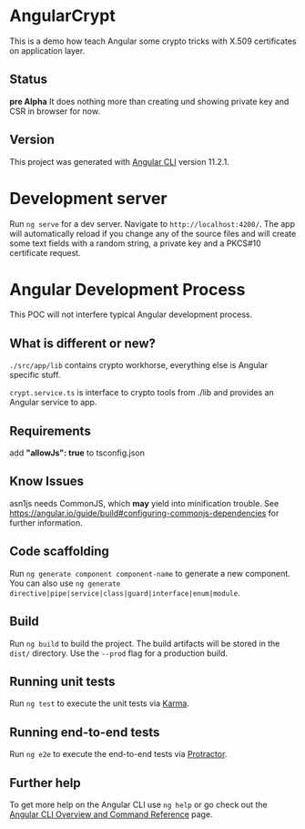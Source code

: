 # AngularCrypt

This is a demo how teach Angular some crypto tricks with X.509 certificates on application layer.

## Status

**pre Alpha** It does nothing more than creating und showing private key and CSR in browser for now.

## Version

This project was generated with [Angular CLI](https://github.com/angular/angular-cli) version 11.2.1.

# Development server

Run `ng serve` for a dev server. Navigate to `http://localhost:4200/`. The app will automatically reload if you change any of the source files and will create some text fields with a random string, a private key and a PKCS#10 certificate request.

# Angular Development Process

This POC will not interfere typical Angular development process.

## What is different or new?

`./src/app/lib` contains crypto workhorse, everything else is Angular specific stuff.

`crypt.service.ts` is interface to crypto tools from ./lib and provides an Angular service to app.

## Requirements

add **"allowJs": true** to tsconfig.json 

## Know Issues

asn1js needs CommonJS, which **may** yield into minification trouble. See https://angular.io/guide/build#configuring-commonjs-dependencies for further information.

## Code scaffolding

Run `ng generate component component-name` to generate a new component. You can also use `ng generate directive|pipe|service|class|guard|interface|enum|module`.

## Build

Run `ng build` to build the project. The build artifacts will be stored in the `dist/` directory. Use the `--prod` flag for a production build.

## Running unit tests

Run `ng test` to execute the unit tests via [Karma](https://karma-runner.github.io).

## Running end-to-end tests

Run `ng e2e` to execute the end-to-end tests via [Protractor](http://www.protractortest.org/).

## Further help

To get more help on the Angular CLI use `ng help` or go check out the [Angular CLI Overview and Command Reference](https://angular.io/cli) page.

